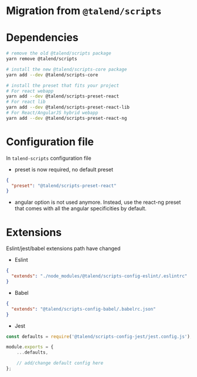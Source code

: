 # Migration from `@talend/scripts`

# Dependencies

```bash
# remove the old @talend/scripts package
yarn remove @talend/scripts

# install the new @talend/scripts-core package
yarn add --dev @talend/scripts-core

# install the preset that fits your project
# For react webapp
yarn add --dev @talend/scripts-preset-react
# For react lib
yarn add --dev @talend/scripts-preset-react-lib
# For React/AngularJS hybrid webapp
yarn add --dev @talend/scripts-preset-react-ng

```

# Configuration file

In `talend-scripts` configuration file
* preset is now required, no default preset
```json
{
  "preset": "@talend/scripts-preset-react"
}
```
* angular option is not used anymore. Instead, use the react-ng preset that comes with all the angular specificities by default.

# Extensions

Eslint/jest/babel extensions path have changed

* Eslint
```json
{
  "extends": "./node_modules/@talend/scripts-config-eslint/.eslintrc"
}
``` 

* Babel
```json
{
  "extends": "@talend/scripts-config-babel/.babelrc.json"
}
```

* Jest
```javascript
const defaults = require('@talend/scripts-config-jest/jest.config.js');

module.exports = {
	...defaults,

	// add/change default config here
};
```
